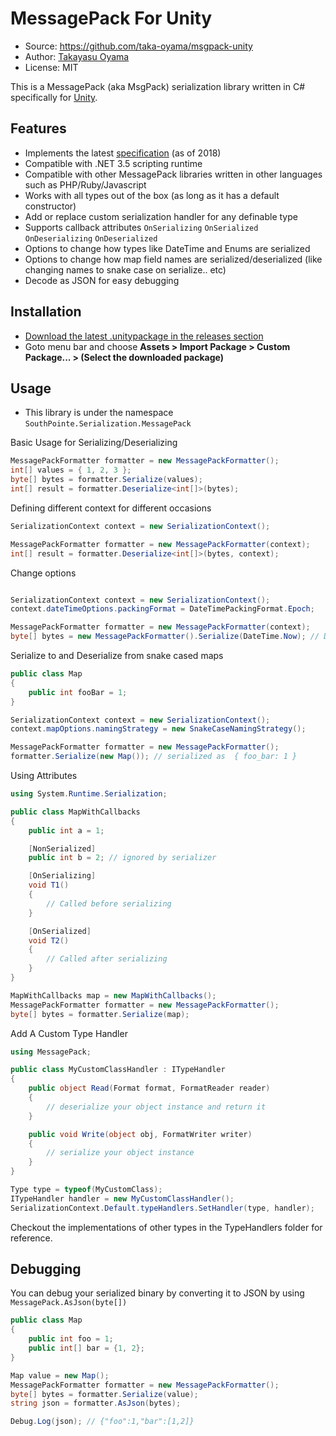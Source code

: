 # MessagePack For Unity

- Source: https://github.com/taka-oyama/msgpack-unity
- Author: [Takayasu Oyama](https://github.com/taka-oyama)
- License: MIT

This is a MessagePack (aka MsgPack) serialization library written in C# specifically for [Unity](https://unity3d.com/unity).

## Features

- Implements the latest [specification](https://github.com/msgpack/msgpack/blob/master/spec.md) (as of 2018)
- Compatible with .NET 3.5 scripting runtime
- Compatible with other MessagePack libraries written in other languages such as PHP/Ruby/Javascript
- Works with all types out of the box (as long as it has a default constructor)
- Add or replace custom serialization handler for any definable type
- Supports callback attributes `OnSerializing` `OnSerialized` `OnDeserializing` `OnDeserialized`
- Options to change how types like DateTime and Enums are serialized
- Options to change how map field names are serialized/deserialized (like changing names to snake case on serialize.. etc)
- Decode as JSON for easy debugging

## Installation
- [Download the latest .unitypackage in the releases section](https://github.com/taka-oyama/msgpack-unity/releases)
- Goto menu bar and choose **Assets > Import Package > Custom Package... > (Select the downloaded package)**

## Usage

* This library is under the namespace `SouthPointe.Serialization.MessagePack`

Basic Usage for Serializing/Deserializing

```cs
MessagePackFormatter formatter = new MessagePackFormatter();
int[] values = { 1, 2, 3 };
byte[] bytes = formatter.Serialize(values);
int[] result = formatter.Deserialize<int[]>(bytes);
```


Defining different context for different occasions

```cs
SerializationContext context = new SerializationContext();

MessagePackFormatter formatter = new MessagePackFormatter(context);
int[] result = formatter.Deserialize<int[]>(bytes, context);
```

Change options

```cs

SerializationContext context = new SerializationContext();
context.dateTimeOptions.packingFormat = DateTimePackingFormat.Epoch;

MessagePackFormatter formatter = new MessagePackFormatter(context);
byte[] bytes = new MessagePackFormatter().Serialize(DateTime.Now); // DateTime serialized as double instead of Ext format.
```

Serialize to and Deserialize from snake cased maps

```cs
public class Map
{
    public int fooBar = 1;
}

SerializationContext context = new SerializationContext();
context.mapOptions.namingStrategy = new SnakeCaseNamingStrategy();

MessagePackFormatter formatter = new MessagePackFormatter();
formatter.Serialize(new Map()); // serialized as  { foo_bar: 1 }
```

Using Attributes

```cs
using System.Runtime.Serialization;

public class MapWithCallbacks
{
    public int a = 1;

    [NonSerialized]
    public int b = 2; // ignored by serializer

    [OnSerializing]
    void T1()
    {
        // Called before serializing
    }

    [OnSerialized]
    void T2()
    {
        // Called after serializing
    }
}

MapWithCallbacks map = new MapWithCallbacks();
MessagePackFormatter formatter = new MessagePackFormatter();
byte[] bytes = formatter.Serialize(map);
```

Add A Custom Type Handler

```cs
using MessagePack;

public class MyCustomClassHandler : ITypeHandler
{
    public object Read(Format format, FormatReader reader)
    {
        // deserialize your object instance and return it
    }

    public void Write(object obj, FormatWriter writer)
    {
        // serialize your object instance
    }
}

Type type = typeof(MyCustomClass);
ITypeHandler handler = new MyCustomClassHandler();
SerializationContext.Default.typeHandlers.SetHandler(type, handler);
```

Checkout the implementations of other types in the TypeHandlers folder for reference.

## Debugging

You can debug your serialized binary by converting it to JSON by using `MessagePack.AsJson(byte[])`


```cs
public class Map
{
    public int foo = 1;
    public int[] bar = {1, 2};
}

Map value = new Map();
MessagePackFormatter formatter = new MessagePackFormatter();
byte[] bytes = formatter.Serialize(value);
string json = formatter.AsJson(bytes);

Debug.Log(json); // {"foo":1,"bar":[1,2]}
```
